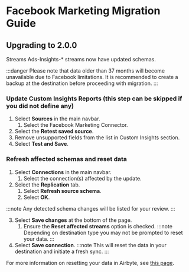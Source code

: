 # Facebook Marketing Migration Guide

## Upgrading to 2.0.0

Streams Ads-Insights-* streams now have updated schemas.

:::danger
Please note that data older than 37 months will become unavailable due to Facebook limitations.
It is recommended to create a backup at the destination before proceeding with migration.
:::

### Update Custom Insights Reports (this step can be skipped if you did not define any)

1. Select **Sources** in the main navbar.
    1. Select the Facebook Marketing Connector.
2. Select the **Retest saved source**.
3. Remove unsupported fields from the list in Custom Insights section.
4. Select **Test and Save**.

### Refresh affected schemas and reset data

1. Select **Connections** in the main navbar.
    1. Select the connection(s) affected by the update.
2. Select the **Replication** tab.
    1. Select **Refresh source schema**.
    2. Select **OK**.

:::note
Any detected schema changes will be listed for your review.
:::

3. Select **Save changes** at the bottom of the page.
    1. Ensure the **Reset affected streams** option is checked.
:::note
Depending on destination type you may not be prompted to reset your data.
:::
4. Select **Save connection**. 
:::note
This will reset the data in your destination and initiate a fresh sync.
:::

For more information on resetting your data in Airbyte, see [this page](https://docs.airbyte.com/operator-guides/reset).
